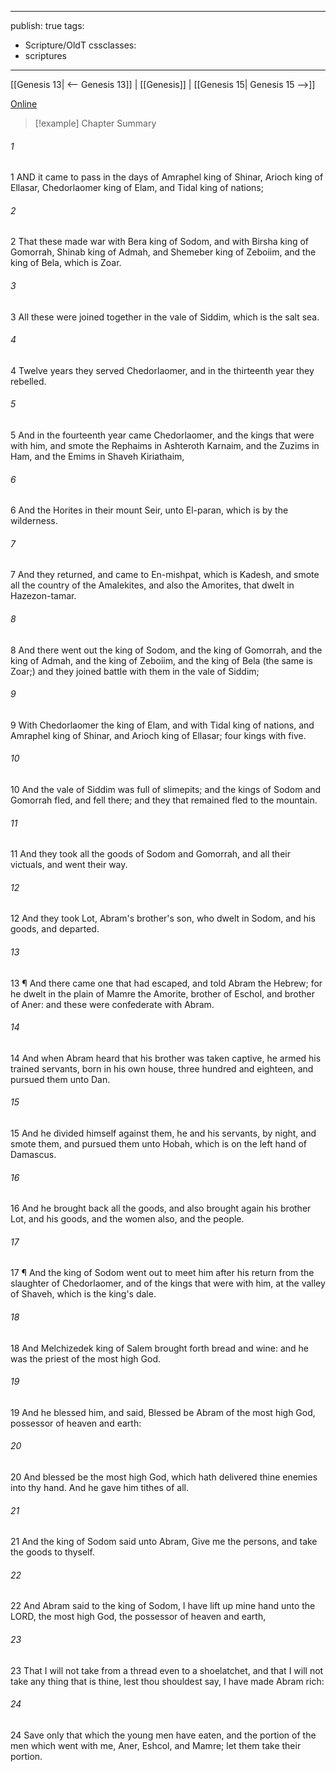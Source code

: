 

---
publish: true
tags:
  - Scripture/OldT
cssclasses:
  - scriptures
---
[[Genesis 13| <-- Genesis 13]] | [[Genesis]] | [[Genesis 15| Genesis 15 -->]]

[Online](https://churchofjesuschrist.org/study/scriptures/ot/gen/14?lang=eng)

>[!example] Chapter Summary
>
###### 1
1 AND it came to pass in the days of Amraphel king of Shinar, Arioch king of Ellasar, Chedorlaomer king of Elam, and Tidal king of nations;
###### 2
2 That these made war with Bera king of Sodom, and with Birsha king of Gomorrah, Shinab king of Admah, and Shemeber king of Zeboiim, and the king of Bela, which is Zoar.
###### 3
3 All these were joined together in the vale of Siddim, which is the salt sea.
###### 4
4 Twelve years they served Chedorlaomer, and in the thirteenth year they rebelled.
###### 5
5 And in the fourteenth year came Chedorlaomer, and the kings that were with him, and smote the Rephaims in Ashteroth Karnaim, and the Zuzims in Ham, and the Emims in Shaveh Kiriathaim,
###### 6
6 And the Horites in their mount Seir, unto El-paran, which is by the wilderness.
###### 7
7 And they returned, and came to En-mishpat, which is Kadesh, and smote all the country of the Amalekites, and also the Amorites, that dwelt in Hazezon-tamar.
###### 8
8 And there went out the king of Sodom, and the king of Gomorrah, and the king of Admah, and the king of Zeboiim, and the king of Bela (the same is Zoar;) and they joined battle with them in the vale of Siddim;
###### 9
9 With Chedorlaomer the king of Elam, and with Tidal king of nations, and Amraphel king of Shinar, and Arioch king of Ellasar; four kings with five.
###### 10
10 And the vale of Siddim was full of slimepits; and the kings of Sodom and Gomorrah fled, and fell there; and they that remained fled to the mountain.
###### 11
11 And they took all the goods of Sodom and Gomorrah, and all their victuals, and went their way.
###### 12
12 And they took Lot, Abram's brother's son, who dwelt in Sodom, and his goods, and departed.
###### 13
13 ¶ And there came one that had escaped, and told Abram the Hebrew; for he dwelt in the plain of Mamre the Amorite, brother of Eschol, and brother of Aner: and these were confederate with Abram.
###### 14
14 And when Abram heard that his brother was taken captive, he armed his trained servants, born in his own house, three hundred and eighteen, and pursued them unto Dan.
###### 15
15 And he divided himself against them, he and his servants, by night, and smote them, and pursued them unto Hobah, which is on the left hand of Damascus.
###### 16
16 And he brought back all the goods, and also brought again his brother Lot, and his goods, and the women also, and the people.
###### 17
17 ¶ And the king of Sodom went out to meet him after his return from the slaughter of Chedorlaomer, and of the kings that were with him, at the valley of Shaveh, which is the king's dale.
###### 18
18 And Melchizedek king of Salem brought forth bread and wine: and he was the priest of the most high God.
###### 19
19 And he blessed him, and said, Blessed be Abram of the most high God, possessor of heaven and earth:
###### 20
20 And blessed be the most high God, which hath delivered thine enemies into thy hand.  And he gave him tithes of all.
###### 21
21 And the king of Sodom said unto Abram, Give me the persons, and take the goods to thyself.
###### 22
22 And Abram said to the king of Sodom, I have lift up mine hand unto the LORD, the most high God, the possessor of heaven and earth,
###### 23
23 That I will not take from a thread even to a shoelatchet, and that I will not take any thing that is thine, lest thou shouldest say, I have made Abram rich:
###### 24
24 Save only that which the young men have eaten, and the portion of the men which went with me, Aner, Eshcol, and Mamre; let them take their portion.



